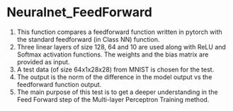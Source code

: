 # Neuralnet_FeedForward

1. This function compares a feedforward function written in pytorch with the standard feedforward (in Class NN) function.
2. Three linear layers of size 128, 64 and 10 are used along with ReLU and Softmax activation functions. The weights and the bias matrix are provided as input.
3. A test data (of size 64x1x28x28) from MNIST is chosen for the test.
4. The output is the norm of the difference in the model output vs the feedforward function output.
5. The main purpose of this test is to get a deeper understanding in the Feed Forward step of the Multi-layer Perceptron Training method.

